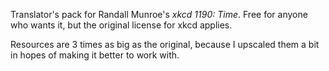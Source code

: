 Translator's pack for Randall Munroe's _xkcd 1190: Time_. Free for anyone who wants it, but the original license for xkcd applies.

Resources are 3 times as big as the original, because I upscaled them a bit in hopes of making it better to work with.
